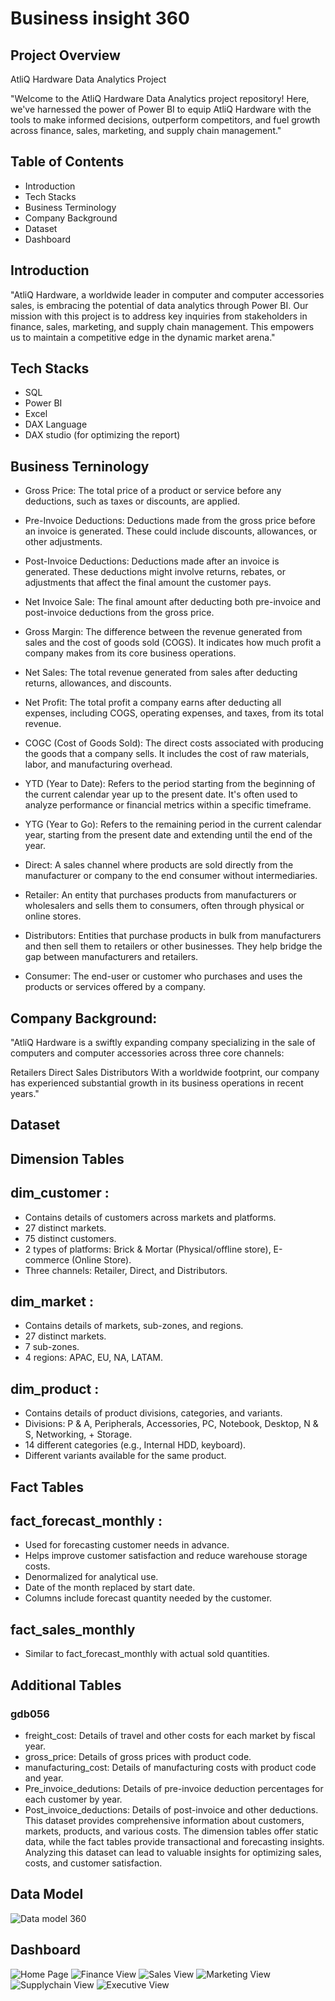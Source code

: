 
# Business insight 360


## Project Overview
AtliQ Hardware Data Analytics Project

"Welcome to the AtliQ Hardware Data Analytics project repository! Here, we've harnessed the power of Power BI to equip AtliQ Hardware with the tools to make informed decisions, outperform competitors, and fuel growth across finance, sales, marketing, and supply chain management."
## Table of Contents
+ Introduction                                                                               
+ Tech Stacks                                                     
+ Business Terminology               
+ Company Background  
+ Dataset  
+ Dashboard
## Introduction

"AtliQ Hardware, a worldwide leader in computer and computer accessories sales, is embracing the potential of data analytics through Power BI. Our mission with this project is to address key inquiries from stakeholders in finance, sales, marketing, and supply chain management. This empowers us to maintain a competitive edge in the dynamic market arena."
## Tech Stacks
+ SQL 
+ Power BI  
+ Excel  
+ DAX Language  
+ DAX studio (for optimizing the report)
## Business Terninology
+ Gross Price: The total price of a product or service before any deductions, such as taxes or discounts, are applied.

+ Pre-Invoice Deductions: Deductions made from the gross price before an invoice is generated. These could include discounts, allowances, or other adjustments.

+ Post-Invoice Deductions: Deductions made after an invoice is generated. These deductions might involve returns, rebates, or adjustments that affect the final amount the customer pays.

+ Net Invoice Sale: The final amount after deducting both pre-invoice and post-invoice deductions from the gross price.

+ Gross Margin: The difference between the revenue generated from sales and the cost of goods sold (COGS). It indicates how much profit a company makes from its core business operations.

+ Net Sales: The total revenue generated from sales after deducting returns, allowances, and discounts.

+ Net Profit: The total profit a company earns after deducting all expenses, including COGS, operating expenses, and taxes, from its total revenue.

+ COGC (Cost of Goods Sold): The direct costs associated with producing the goods that a company sells. It includes the cost of raw materials, labor, and manufacturing overhead.

+ YTD (Year to Date): Refers to the period starting from the beginning of the current calendar year up to the present date. It's often used to analyze performance or financial metrics within a specific timeframe.

+ YTG (Year to Go): Refers to the remaining period in the current calendar year, starting from the present date and extending until the end of the year.

+ Direct: A sales channel where products are sold directly from the manufacturer or company to the end consumer without intermediaries.

+ Retailer: An entity that purchases products from manufacturers or wholesalers and sells them to consumers, often through physical or online stores.

+ Distributors: Entities that purchase products in bulk from manufacturers and then sell them to retailers or other businesses. They help bridge the gap between manufacturers and retailers.

+ Consumer: The end-user or customer who purchases and uses the products or services offered by a company.
## Company Background:
"AtliQ Hardware is a swiftly expanding company specializing in the sale of computers and computer accessories across three core channels:

Retailers
Direct Sales
Distributors
With a worldwide footprint, our company has experienced substantial growth in its business operations in recent years."
## Dataset
## Dimension Tables
## dim_customer :

+ Contains details of customers across markets and platforms.
+ 27 distinct markets.
+ 75 distinct customers.
+ 2 types of platforms: Brick & Mortar (Physical/offline store), E-commerce (Online Store).
+ Three channels: Retailer, Direct, and Distributors.
## dim_market :
+ Contains details of markets, sub-zones, and regions.
+ 27 distinct markets.
+ 7 sub-zones.
+ 4 regions: APAC, EU, NA, LATAM.
## dim_product :
+ Contains details of product divisions, categories, and variants.
+ Divisions: P & A, Peripherals, Accessories, PC, Notebook, Desktop, N & S, Networking, + Storage.
+ 14 different categories (e.g., Internal HDD, keyboard).
+ Different variants available for the same product.
## Fact Tables 
## fact_forecast_monthly :
+ Used for forecasting customer needs in advance.
+ Helps improve customer satisfaction and reduce warehouse storage costs.
+ Denormalized for analytical use.
+ Date of the month replaced by start date.
+ Columns include forecast quantity needed by the customer.
## fact_sales_monthly
+ Similar to fact_forecast_monthly with actual sold quantities.
## Additional Tables
### gdb056
+ freight_cost: Details of travel and other costs for each market by fiscal year.
+ gross_price: Details of gross prices with product code.
+ manufacturing_cost: Details of manufacturing costs with product code and year.
+ Pre_invoice_dedutions: Details of pre-invoice deduction percentages for each customer by year.
+ Post_invoice_deductions: Details of post-invoice and other deductions.
This dataset provides comprehensive information about customers, markets, products, and various costs. The dimension tables offer static data, while the fact tables provide transactional and forecasting insights. Analyzing this dataset can lead to valuable insights for optimizing sales, costs, and customer satisfaction.



## Data Model


![Data model 360](https://github.com/JBPANDYA/Business-insights-360-PowerBI-Project/blob/main/business_insights_360_images/Datamodel360.png
)

## Dashboard

![Home Page](https://github.com/JBPANDYA/Business-insights-360-PowerBI-Project/blob/main/business_insights_360_images/Home%20_page.png)
![Finance View](https://github.com/JBPANDYA/Business-insights-360-PowerBI-Project/blob/main/business_insights_360_images/Financeview.png)
![Sales View](https://github.com/JBPANDYA/Business-insights-360-PowerBI-Project/blob/main/business_insights_360_images/Sales%20view.png)
![Marketing View](https://github.com/JBPANDYA/Business-insights-360-PowerBI-Project/blob/main/business_insights_360_images/Marketing%20view.png)
![Supplychain View ](https://github.com/JBPANDYA/Business-insights-360-PowerBI-Project/blob/main/business_insights_360_images/Supplychain%20view.png)
![Executive View](https://github.com/JBPANDYA/Business-insights-360-PowerBI-Project/blob/main/business_insights_360_images/Executiv%20eview.png)

